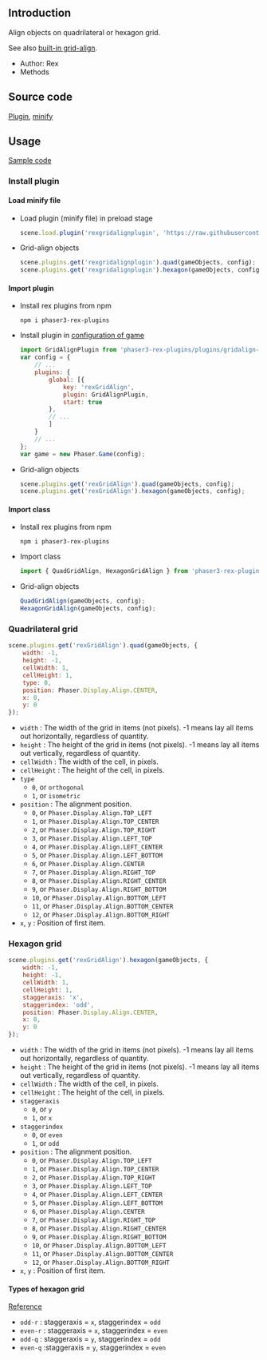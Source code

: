 ## Introduction

Align objects on quadrilateral or hexagon grid. 

See also [built-in grid-align](groupactions.md#grid-align).

- Author: Rex
- Methods

## Source code

[Plugin](https://github.com/rexrainbow/phaser3-rex-notes/blob/master/plugins/gridalign-plugin.js), [minify](https://github.com/rexrainbow/phaser3-rex-notes/blob/master/dist/rexgridalignplugin.min.js)

## Usage

[Sample code](https://github.com/rexrainbow/phaser3-rex-notes/tree/master/examples/gridalign)

### Install plugin

#### Load minify file

- Load plugin (minify file) in preload stage
    ```javascript
    scene.load.plugin('rexgridalignplugin', 'https://raw.githubusercontent.com/rexrainbow/phaser3-rex-notes/master/dist/rexgridalignplugin.min.js', true);
    ```
- Grid-align objects
    ```javascript
    scene.plugins.get('rexgridalignplugin').quad(gameObjects, config);
    scene.plugins.get('rexgridalignplugin').hexagon(gameObjects, config);
    ```

#### Import plugin

- Install rex plugins from npm
    ```
    npm i phaser3-rex-plugins
    ```
- Install plugin in [configuration of game](game.md#configuration)
    ```javascript
    import GridAlignPlugin from 'phaser3-rex-plugins/plugins/gridalign-plugin.js';
    var config = {
        // ...
        plugins: {
            global: [{
                key: 'rexGridAlign',
                plugin: GridAlignPlugin,
                start: true
            },
            // ...
            ]
        }
        // ...
    };
    var game = new Phaser.Game(config);
    ```
- Grid-align objects
    ```javascript
    scene.plugins.get('rexGridAlign').quad(gameObjects, config);
    scene.plugins.get('rexGridAlign').hexagon(gameObjects, config);
    ```

#### Import class

- Install rex plugins from npm
    ```
    npm i phaser3-rex-plugins
    ```
- Import class
    ```javascript
    import { QuadGridAlign, HexagonGridAlign } from 'phaser3-rex-plugins/plugins/gridalign.js';
    ```
- Grid-align objects
    ```javascript
    QuadGridAlign(gameObjects, config);
    HexagonGridAlign(gameObjects, config);
    ```

### Quadrilateral grid

```javascript
scene.plugins.get('rexGridAlign').quad(gameObjects, {
    width: -1,
    height: -1,
    cellWidth: 1,
    cellHeight: 1,
    type: 0,
    position: Phaser.Display.Align.CENTER,
    x: 0,
    y: 0
});
```

- `width` : The width of the grid in items (not pixels). -1 means lay all items out horizontally, regardless of quantity.
- `height` : The height of the grid in items (not pixels). -1 means lay all items out vertically, regardless of quantity.
- `cellWidth` : The width of the cell, in pixels.
- `cellHeight` : The height of the cell, in pixels.
- `type`
    - `0`, or `orthogonal`
    - `1`, or `isometric`
- `position` : The alignment position.
    - `0`, or `Phaser.Display.Align.TOP_LEFT`
    - `1`, or `Phaser.Display.Align.TOP_CENTER`
    - `2`, or `Phaser.Display.Align.TOP_RIGHT`
    - `3`, or `Phaser.Display.Align.LEFT_TOP`
    - `4`, or `Phaser.Display.Align.LEFT_CENTER`
    - `5`, or `Phaser.Display.Align.LEFT_BOTTOM`
    - `6`, or `Phaser.Display.Align.CENTER`
    - `7`, or `Phaser.Display.Align.RIGHT_TOP`
    - `8`, or `Phaser.Display.Align.RIGHT_CENTER`
    - `9`, or `Phaser.Display.Align.RIGHT_BOTTOM`
    - `10`, or `Phaser.Display.Align.BOTTOM_LEFT`
    - `11`, or `Phaser.Display.Align.BOTTOM_CENTER`
    - `12`, or `Phaser.Display.Align.BOTTOM_RIGHT`
- `x`, `y` : Position of first item.

### Hexagon grid

```javascript
scene.plugins.get('rexGridAlign').hexagon(gameObjects, {
    width: -1,
    height: -1,
    cellWidth: 1,
    cellHeight: 1,
    staggeraxis: 'x',
    staggerindex: 'odd',
    position: Phaser.Display.Align.CENTER,
    x: 0,
    y: 0
});
```

- `width` : The width of the grid in items (not pixels). -1 means lay all items out horizontally, regardless of quantity.
- `height` : The height of the grid in items (not pixels). -1 means lay all items out vertically, regardless of quantity.
- `cellWidth` : The width of the cell, in pixels.
- `cellHeight` : The height of the cell, in pixels.
- `staggeraxis`
    - `0`, or `y`
    - `1`, or `x`
- `staggerindex`
    - `0`, or `even`
    - `1`, or `odd`
- `position` : The alignment position.
    - `0`, or `Phaser.Display.Align.TOP_LEFT`
    - `1`, or `Phaser.Display.Align.TOP_CENTER`
    - `2`, or `Phaser.Display.Align.TOP_RIGHT`
    - `3`, or `Phaser.Display.Align.LEFT_TOP`
    - `4`, or `Phaser.Display.Align.LEFT_CENTER`
    - `5`, or `Phaser.Display.Align.LEFT_BOTTOM`
    - `6`, or `Phaser.Display.Align.CENTER`
    - `7`, or `Phaser.Display.Align.RIGHT_TOP`
    - `8`, or `Phaser.Display.Align.RIGHT_CENTER`
    - `9`, or `Phaser.Display.Align.RIGHT_BOTTOM`
    - `10`, or `Phaser.Display.Align.BOTTOM_LEFT`
    - `11`, or `Phaser.Display.Align.BOTTOM_CENTER`
    - `12`, or `Phaser.Display.Align.BOTTOM_RIGHT`
- `x`, `y` : Position of first item.

#### Types of hexagon grid

[Reference](https://www.redblobgames.com/grids/hexagons/#coordinates-offset)

- `odd-r` : staggeraxis = `x`, staggerindex = `odd`
- `even-r` : staggeraxis = `x`, staggerindex = `even`
- `odd-q` : staggeraxis = `y`, staggerindex = `odd`
- `even-q` :staggeraxis = `y`, staggerindex = `even`

